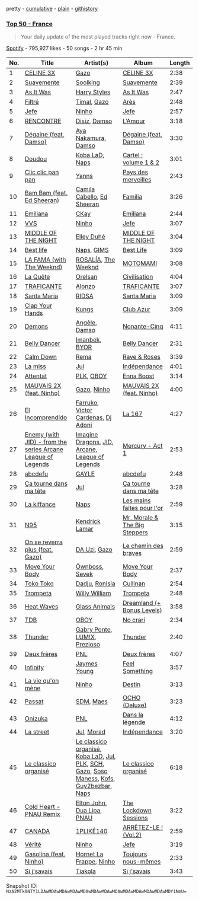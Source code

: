 pretty - [cumulative](/playlists/cumulative/37i9dQZEVXbIPWwFssbupI.md) - [plain](/playlists/plain/37i9dQZEVXbIPWwFssbupI) - [githistory](https://github.githistory.xyz/mackorone/spotify-playlist-archive/blob/main/playlists/plain/37i9dQZEVXbIPWwFssbupI)

### [Top 50 \- France](https://open.spotify.com/playlist/37i9dQZEVXbIPWwFssbupI)

> Your daily update of the most played tracks right now \- France.

[Spotify](https://open.spotify.com/user/spotify) - 795,927 likes - 50 songs - 2 hr 45 min

| No. | Title | Artist(s) | Album | Length |
|---|---|---|---|---|
| 1 | [CELINE 3X](https://open.spotify.com/track/2APwDsIavDeJRJFcz6s8Ow) | [Gazo](https://open.spotify.com/artist/5gqmbbfjcikQBzPB5Hv13I) | [CELINE 3X](https://open.spotify.com/album/41kuLdSoezApusMB9AIZCT) | 2:38 |
| 2 | [Suavemente](https://open.spotify.com/track/4KHXk0rTD80mEf7bbdK29j) | [Soolking](https://open.spotify.com/artist/0GgY7hjMoGDsX8ZDe2mwds) | [Suavemente](https://open.spotify.com/album/3e83G6pMu4TGkiDYSNsFnA) | 2:39 |
| 3 | [As It Was](https://open.spotify.com/track/4LRPiXqCikLlN15c3yImP7) | [Harry Styles](https://open.spotify.com/artist/6KImCVD70vtIoJWnq6nGn3) | [As It Was](https://open.spotify.com/album/2pqdSWeJVsXAhHFuVLzuA8) | 2:47 |
| 4 | [Filtré](https://open.spotify.com/track/62UFeHhvgSjvEJ12Kwjc4p) | [Timal](https://open.spotify.com/artist/2ptKt4yP4mYRZmvi09JYyi), [Gazo](https://open.spotify.com/artist/5gqmbbfjcikQBzPB5Hv13I) | [Arès](https://open.spotify.com/album/2WACViKFQ7TP53rISzuMAN) | 2:48 |
| 5 | [Jefe](https://open.spotify.com/track/6HTJgY7iWWlVLSDHsfHePf) | [Ninho](https://open.spotify.com/artist/6Te49r3A6f5BiIgBRxH7FH) | [Jefe](https://open.spotify.com/album/0RBanMMBVaRdM7SOwgAmaK) | 2:57 |
| 6 | [RENCONTRE](https://open.spotify.com/track/2toEys3zZ8rRB242Na7FZh) | [Disiz](https://open.spotify.com/artist/7rz6ZZErn5YFDteXKhyf3g), [Damso](https://open.spotify.com/artist/2UwqpfQtNuhBwviIC0f2ie) | [L’Amour](https://open.spotify.com/album/447oYDEOpoTAmbgDKIhkZ6) | 3:18 |
| 7 | [Dégaine \(feat\. Damso\)](https://open.spotify.com/track/5cqLFudVQryezmVFmmyRJN) | [Aya Nakamura](https://open.spotify.com/artist/7IlRNXHjoOCgEAWN5qYksg), [Damso](https://open.spotify.com/artist/2UwqpfQtNuhBwviIC0f2ie) | [Dégaine \(feat\. Damso\)](https://open.spotify.com/album/0qHraUEsPCcdTqCFBFDQvn) | 3:30 |
| 8 | [Doudou](https://open.spotify.com/track/1cgRpYVOkYnxomkDpYLyba) | [Koba LaD](https://open.spotify.com/artist/1q7T9rFQ2a2ukA1PU51fo3), [Naps](https://open.spotify.com/artist/6W5uA6CNMf3hd2j4a2XWCx) | [Cartel : volume 1 & 2](https://open.spotify.com/album/5YPvyAo9EUi0gIv8oEprFc) | 3:01 |
| 9 | [Clic clic pan pan](https://open.spotify.com/track/6aZPMuJetqwKQCPClCNgd3) | [Yanns](https://open.spotify.com/artist/3mirzmIKVfvqcW0M5OKAzR) | [Pays des merveilles](https://open.spotify.com/album/7B1NFmx9uu3VbOvGBAiUCe) | 2:43 |
| 10 | [Bam Bam \(feat\. Ed Sheeran\)](https://open.spotify.com/track/2DB4DdfCFMw1iaR6JaR03a) | [Camila Cabello](https://open.spotify.com/artist/4nDoRrQiYLoBzwC5BhVJzF), [Ed Sheeran](https://open.spotify.com/artist/6eUKZXaKkcviH0Ku9w2n3V) | [Familia](https://open.spotify.com/album/4urxMitPAkjyey14LeuWSX) | 3:26 |
| 11 | [Emiliana](https://open.spotify.com/track/6lZ5p6VTbZ2ZvnsdTlLv7I) | [CKay](https://open.spotify.com/artist/048LktY5zMnakWq7PTtFrz) | [Emiliana](https://open.spotify.com/album/4LTckGxBOI0fEkliC3zbIp) | 2:44 |
| 12 | [VVS](https://open.spotify.com/track/5S12Ds2RswM2ITC0u1J01f) | [Ninho](https://open.spotify.com/artist/6Te49r3A6f5BiIgBRxH7FH) | [Jefe](https://open.spotify.com/album/0RBanMMBVaRdM7SOwgAmaK) | 3:07 |
| 13 | [MIDDLE OF THE NIGHT](https://open.spotify.com/track/58HvfVOeJY7lUuCqF0m3ly) | [Elley Duhé](https://open.spotify.com/artist/67MNhiAICFY6Pwc2YxCO0K) | [MIDDLE OF THE NIGHT](https://open.spotify.com/album/4hYYpUC8Ewb74tP23Y1lmM) | 3:04 |
| 14 | [Best life](https://open.spotify.com/track/46vfSYsDJZaNQcD4YvT8GD) | [Naps](https://open.spotify.com/artist/6W5uA6CNMf3hd2j4a2XWCx), [GIMS](https://open.spotify.com/artist/0GOx72r5AAEKRGQFn3xqXK) | [Best Life](https://open.spotify.com/album/5pqeNqiOS8Y4BXU7YVxuQc) | 3:09 |
| 15 | [LA FAMA \(with The Weeknd\)](https://open.spotify.com/track/6Y46tOTRhkBamosyuWa6YX) | [ROSALÍA](https://open.spotify.com/artist/7ltDVBr6mKbRvohxheJ9h1), [The Weeknd](https://open.spotify.com/artist/1Xyo4u8uXC1ZmMpatF05PJ) | [MOTOMAMI](https://open.spotify.com/album/6jbtHi5R0jMXoliU2OS0lo) | 3:08 |
| 16 | [La Quête](https://open.spotify.com/track/0w6lsLBvhtGcqMYA7MB7r6) | [Orelsan](https://open.spotify.com/artist/4FpJcNgOvIpSBeJgRg3OfN) | [Civilisation](https://open.spotify.com/album/2o2GBOfy2GG9oKYZgfZkur) | 4:04 |
| 17 | [TRAFICANTE](https://open.spotify.com/track/2nawMfIkbAc4okrbJ2Of5W) | [Alonzo](https://open.spotify.com/artist/2z2TRvloJt4EfUNQp9rHAi) | [TRAFICANTE](https://open.spotify.com/album/0nPeXkFd5aPLew3VihbbQm) | 3:07 |
| 18 | [Santa Maria](https://open.spotify.com/track/3wfQEIvOfeVkXgGZogK3gL) | [RIDSA](https://open.spotify.com/artist/4TGltjqP0MQxdGeSIrM4es) | [Santa Maria](https://open.spotify.com/album/7sxlz5Rgse37BmYI6MdqMc) | 3:09 |
| 19 | [Clap Your Hands](https://open.spotify.com/track/6jcfITWcR5egvbD4fsGayr) | [Kungs](https://open.spotify.com/artist/7keGfmQR4X5w0two1xKZ7d) | [Club Azur](https://open.spotify.com/album/1F27jLhFpbPMTB8DY15nTK) | 3:09 |
| 20 | [Démons](https://open.spotify.com/track/3gAEAmxdP1GIjgQ3Zud2mE) | [Angèle](https://open.spotify.com/artist/3QVolfxko2UyCOtexhVTli), [Damso](https://open.spotify.com/artist/2UwqpfQtNuhBwviIC0f2ie) | [Nonante\-Cinq](https://open.spotify.com/album/3I756vFQ1PWvG2Q2jJsIkA) | 4:11 |
| 21 | [Belly Dancer](https://open.spotify.com/track/7fZBQnc0zXwVybgCIrQQil) | [Imanbek](https://open.spotify.com/artist/5rGrDvrLOV2VV8SCFVGWlj), [BYOR](https://open.spotify.com/artist/0Upxnyh9nIUNSOmNE8WF4R) | [Belly Dancer](https://open.spotify.com/album/2npvQTpyjLtapBWTNTNlqn) | 2:31 |
| 22 | [Calm Down](https://open.spotify.com/track/3BnDvpeuGOj21Ir2aVEtQo) | [Rema](https://open.spotify.com/artist/46pWGuE3dSwY3bMMXGBvVS) | [Rave & Roses](https://open.spotify.com/album/0xrTH9uvOL1BoFAOR61zTG) | 3:39 |
| 23 | [La miss](https://open.spotify.com/track/6RXHipTclQenO0vKFeGZYi) | [Jul](https://open.spotify.com/artist/3IW7ScrzXmPvZhB27hmfgy) | [Indépendance](https://open.spotify.com/album/0waAfKYTW2g5VAsmbPDbjP) | 4:01 |
| 24 | [Attentat](https://open.spotify.com/track/5ioieZofgvXQK70RFhVohl) | [PLK](https://open.spotify.com/artist/3DCWeG2J1fZeu0Oe6i5Q6m), [OBOY](https://open.spotify.com/artist/66Ok6bgC570sHkw08N20pZ) | [Enna Boost](https://open.spotify.com/album/2INbsI9qbLPDqII4MNkowx) | 3:14 |
| 25 | [MAUVAIS 2X \(feat\. Ninho\)](https://open.spotify.com/track/6UlSVbJrj3wsyxjGM4KPAv) | [Gazo](https://open.spotify.com/artist/5gqmbbfjcikQBzPB5Hv13I), [Ninho](https://open.spotify.com/artist/6Te49r3A6f5BiIgBRxH7FH) | [MAUVAIS 2X \(feat\. Ninho\)](https://open.spotify.com/album/1VzvY3LElVy2aPEph6Tsch) | 4:00 |
| 26 | [El Incomprendido](https://open.spotify.com/track/2mL37yB3f3Lfy4iiXV02Qf) | [Farruko](https://open.spotify.com/artist/329e4yvIujISKGKz1BZZbO), [Victor Cardenas](https://open.spotify.com/artist/00CMSJdbf36zOzKB3z8JrR), [Dj Adoni](https://open.spotify.com/artist/3JfbHWZ07sSBjbojTU2hAt) | [La 167](https://open.spotify.com/album/0T6QxdJZwYrXPHd829SnqK) | 4:27 |
| 27 | [Enemy \(with JID\) \- from the series Arcane League of Legends](https://open.spotify.com/track/1HhNoOuqm1a5MXYEgAFl8o) | [Imagine Dragons](https://open.spotify.com/artist/53XhwfbYqKCa1cC15pYq2q), [JID](https://open.spotify.com/artist/6U3ybJ9UHNKEdsH7ktGBZ7), [Arcane](https://open.spotify.com/artist/57nPqD7z62gDdq37US9XJR), [League of Legends](https://open.spotify.com/artist/47mIJdHORyRerp4os813jD) | [Mercury \- Act 1](https://open.spotify.com/album/4fZIyJn2wKb51QPNnWYnqt) | 2:53 |
| 28 | [abcdefu](https://open.spotify.com/track/4fouWK6XVHhzl78KzQ1UjL) | [GAYLE](https://open.spotify.com/artist/2VSHKHBTiXWplO8lxcnUC9) | [abcdefu](https://open.spotify.com/album/6tUQPKlpR4x1gjrXTtOImI) | 2:48 |
| 29 | [Ça tourne dans ma tête](https://open.spotify.com/track/1ke8UEb9HtosHBmSlBnSRv) | [Jul](https://open.spotify.com/artist/3IW7ScrzXmPvZhB27hmfgy) | [Ça tourne dans ma tête](https://open.spotify.com/album/5wsYTk1nS0qBR3qlby1Huw) | 3:28 |
| 30 | [La kiffance](https://open.spotify.com/track/1bwhDrXcAtqePp8mNJ0pTe) | [Naps](https://open.spotify.com/artist/6W5uA6CNMf3hd2j4a2XWCx) | [Les mains faites pour l'or](https://open.spotify.com/album/3mLAiqAlaOd5KaVOLJLtYM) | 2:59 |
| 31 | [N95](https://open.spotify.com/track/2FeBslNBMdR9V58uv6hd2t) | [Kendrick Lamar](https://open.spotify.com/artist/2YZyLoL8N0Wb9xBt1NhZWg) | [Mr\. Morale & The Big Steppers](https://open.spotify.com/album/1atjqOZTCdrjxjMyCPZc2g) | 3:15 |
| 32 | [On se reverra plus \(feat\. Gazo\)](https://open.spotify.com/track/0RlsG2tl1JE53HC2zbeGnU) | [DA Uzi](https://open.spotify.com/artist/3xEJ7cDz5rdg6VM8E6Mqhf), [Gazo](https://open.spotify.com/artist/5gqmbbfjcikQBzPB5Hv13I) | [Le chemin des braves](https://open.spotify.com/album/6oGOmTaJ6dKUPK1TvdcAzo) | 2:59 |
| 33 | [Move Your Body](https://open.spotify.com/track/6GomT970rCOkKAyyrwJeZi) | [Öwnboss](https://open.spotify.com/artist/37czgDRfGMvgRiUKHvnnhj), [Sevek](https://open.spotify.com/artist/0aOIluXr131XqrXFwFCFGT) | [Move Your Body](https://open.spotify.com/album/4l9wMVL4XAM5jPMXP5RAbL) | 2:37 |
| 34 | [Toko Toko](https://open.spotify.com/track/2cHQh4eyfAasH8AzkiFtJO) | [Dadju](https://open.spotify.com/artist/4sbXXFzEWJY2zsZjelerjX), [Ronisia](https://open.spotify.com/artist/4krMq8pXkLVTGplpYgHlnV) | [Cullinan](https://open.spotify.com/album/1veIu7aYgSIg5PXEEUdh8U) | 2:54 |
| 35 | [Trompeta](https://open.spotify.com/track/181AxLRTyYh9WUxEjmJt1Y) | [Willy William](https://open.spotify.com/artist/4RSyJzf7ef6Iu2rnLdabNq) | [Trompeta](https://open.spotify.com/album/0x8fxnTkzXKsZVzdZ6Qxka) | 2:48 |
| 36 | [Heat Waves](https://open.spotify.com/track/02MWAaffLxlfxAUY7c5dvx) | [Glass Animals](https://open.spotify.com/artist/4yvcSjfu4PC0CYQyLy4wSq) | [Dreamland \(+ Bonus Levels\)](https://open.spotify.com/album/0KTj6k94XZh0c6IEMfxeWV) | 3:58 |
| 37 | [TDB](https://open.spotify.com/track/5YoDQgB4j7oBHWXH3DcwFD) | [OBOY](https://open.spotify.com/artist/66Ok6bgC570sHkw08N20pZ) | [No crari](https://open.spotify.com/album/4kC4sAGhPKek3ZKxrc1TW5) | 2:34 |
| 38 | [Thunder](https://open.spotify.com/track/2USlegnFJLrVLpoVfPimKB) | [Gabry Ponte](https://open.spotify.com/artist/5ENS85nZShljwNgg4wFD7D), [LUM!X](https://open.spotify.com/artist/0TKFPt9w0AAEnhB9bd0pLy), [Prezioso](https://open.spotify.com/artist/3iMzbvXlgNUpoFccD60bvr) | [Thunder](https://open.spotify.com/album/35Q09Y0b7ZxOoCdF7sBiGf) | 2:40 |
| 39 | [Deux frères](https://open.spotify.com/track/6hzi3AGB39FjxFqcjgbWs7) | [PNL](https://open.spotify.com/artist/3NH8t45zOTqzlZgBvZRjvB) | [Deux frères](https://open.spotify.com/album/2JtKf1aFxqS0M3QIj98nG5) | 4:07 |
| 40 | [Infinity](https://open.spotify.com/track/1SOClUWhOi8vHZYMz3GluK) | [Jaymes Young](https://open.spotify.com/artist/6QrQ7OrISRYIfS5mtacaw2) | [Feel Something](https://open.spotify.com/album/6MuWCR3WPjwyKhqsTKLZ3z) | 3:57 |
| 41 | [La vie qu'on mène](https://open.spotify.com/track/0Jh6iWjna1wk5le0Ahn7No) | [Ninho](https://open.spotify.com/artist/6Te49r3A6f5BiIgBRxH7FH) | [Destin](https://open.spotify.com/album/14p5CVdJCMRcgvICDAGS7k) | 3:13 |
| 42 | [Passat](https://open.spotify.com/track/5yHoANSze7sGzhn9MUarH3) | [SDM](https://open.spotify.com/artist/0LKAV3zJ8a8AIGnyc5OvfB), [Maes](https://open.spotify.com/artist/6L34dW6SKMSDaGIfYDU19j) | [OCHO \(Deluxe\)](https://open.spotify.com/album/2imuPzHO3KOIVKMSZugf2Y) | 3:23 |
| 43 | [Onizuka](https://open.spotify.com/track/4GCIYE1x1TWJCChPkpy9by) | [PNL](https://open.spotify.com/artist/3NH8t45zOTqzlZgBvZRjvB) | [Dans la légende](https://open.spotify.com/album/5GFHFEASZeJF0gyWuDDjGE) | 4:12 |
| 44 | [La street](https://open.spotify.com/track/29n9av2AJlYDHtqfuv0X04) | [Jul](https://open.spotify.com/artist/3IW7ScrzXmPvZhB27hmfgy), [Morad](https://open.spotify.com/artist/4az97MtWmBQ5Db3GfDh9j9) | [Indépendance](https://open.spotify.com/album/0waAfKYTW2g5VAsmbPDbjP) | 3:20 |
| 45 | [Le classico organisé](https://open.spotify.com/track/2O9enJqAqs46tfBlGhLsnW) | [Le classico organisé](https://open.spotify.com/artist/791x09Ix1mNc1hGhbD7IOW), [Koba LaD](https://open.spotify.com/artist/1q7T9rFQ2a2ukA1PU51fo3), [Jul](https://open.spotify.com/artist/3IW7ScrzXmPvZhB27hmfgy), [PLK](https://open.spotify.com/artist/3DCWeG2J1fZeu0Oe6i5Q6m), [SCH](https://open.spotify.com/artist/2kXKa3aAFngGz2P4GjG5w2), [Gazo](https://open.spotify.com/artist/5gqmbbfjcikQBzPB5Hv13I), [Soso Maness](https://open.spotify.com/artist/0oeiA5U9u1U45Gos5cywUU), [Kofs](https://open.spotify.com/artist/5RaQ9nmVGoTye2SI76x3yw), [Guy2bezbar](https://open.spotify.com/artist/07h4CCFmlXkwx0g4PL5Uuh), [Naps](https://open.spotify.com/artist/6W5uA6CNMf3hd2j4a2XWCx) | [Le classico organisé](https://open.spotify.com/album/5Qiln6hgo90OKyf9x0ci4y) | 6:18 |
| 46 | [Cold Heart \- PNAU Remix](https://open.spotify.com/track/6JIC3hbC28JZKZ8AlAqX8h) | [Elton John](https://open.spotify.com/artist/3PhoLpVuITZKcymswpck5b), [Dua Lipa](https://open.spotify.com/artist/6M2wZ9GZgrQXHCFfjv46we), [PNAU](https://open.spotify.com/artist/6n28c9qs9hNGriNa72b26u) | [The Lockdown Sessions](https://open.spotify.com/album/2Gd77sRs3Y8z8V08Hj6EzC) | 3:22 |
| 47 | [CANADA](https://open.spotify.com/track/6sutxiq0dIw77z0rCB3Ekk) | [1PLIKÉ140](https://open.spotify.com/artist/4Ue6MAZqz18NlaOQomRXLU) | [ARRÊTEZ\-LE ! \(Vol.2\)](https://open.spotify.com/album/12LrwCesY8GRyGtm1cszvy) | 2:59 |
| 48 | [Vérité](https://open.spotify.com/track/1O1EqgvgRyj1ejZPUxI0UX) | [Ninho](https://open.spotify.com/artist/6Te49r3A6f5BiIgBRxH7FH) | [Jefe](https://open.spotify.com/album/0RBanMMBVaRdM7SOwgAmaK) | 3:19 |
| 49 | [Gasolina \(feat\. Ninho\)](https://open.spotify.com/track/6CyIkPh5mRkJg7T5xXynQ8) | [Hornet La Frappe](https://open.spotify.com/artist/1kwzW1IszUiq4Gs9BFesvW), [Ninho](https://open.spotify.com/artist/6Te49r3A6f5BiIgBRxH7FH) | [Toujours nous\-mêmes](https://open.spotify.com/album/3LYMEkvKNcITfGChENpSbP) | 2:33 |
| 50 | [Si j'savais](https://open.spotify.com/track/5b0jPRxr4XEqIwWlkGrVq3) | [Tiakola](https://open.spotify.com/artist/3vUMXQ9kPnZAQkMkZZ7Hfh) | [Si j'savais](https://open.spotify.com/album/2Js5uKx7NHtCYqNTqk4LUC) | 3:43 |

Snapshot ID: `NzA2MTk0NTY1LDAwMDAwMDAwMDAwMDAwMDAwMDAwMDAwMDAwMDAwMDAwMDAwMDY1NmU=`
